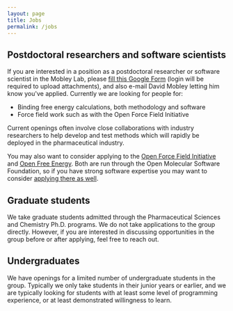 ```yaml
---
layout: page
title: Jobs
permalink: /jobs
---
```


## Postdoctoral researchers and software scientists

If you are interested in a position as a postdoctoral researcher or software scientist in the Mobley Lab, please [fill this Google Form](https://forms.gle/YKEEGH6UNjKYmvvz8) (login will be required to upload attachments), and also e-mail David Mobley letting him know you've applied. Currently we are looking for people for:
- Binding free energy calculations, both methodology and software
- Force field work such as with the Open Force Field Initiative

Current openings often involve close collaborations with industry researchers to help develop and test methods which will rapidly be deployed in the pharmaceutical industry.

You may also want to consider applying to the [Open Force Field Initiative](https://openforcefield.org/about/careers/openff/) and [Open Free Energy](https://openfree.energy/careers/). Both are run through the Open Molecular Software Foundation, so if you have strong software expertise you may want to consider [applying there as well](https://omsf.io/about/careers/).

## Graduate students

We take graduate students admitted through the Pharmaceutical Sciences and Chemistry Ph.D. programs. We do not take applications to the group directly. However, if you are interested in discussing opportunities in the group before or after applying, feel free to reach out.

## Undergraduates

We have openings for a limited number of undergraduate students in the group. Typically we only take students in their junior years or earlier, and we are typically looking for students with at least some level of programming experience, or at least demonstrated willingness to learn.

